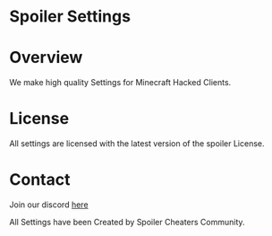 # Spoiler Settings
# Overview 
We make high quality Settings for Minecraft Hacked Clients.
# License
All settings are licensed with the latest version of the spoiler License.
# Contact 
Join our discord [here](https://discord.gg/nq6gVsm)

All Settings have been Created by Spoiler Cheaters Community.
